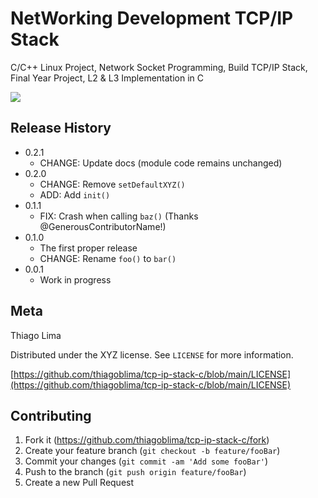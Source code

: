 # NetWorking Development TCP/IP Stack
C/C++ Linux Project, Network Socket Programming, Build TCP/IP Stack, Final Year Project, L2 & L3 Implementation in C

![](assets/cprogramming.jpg)


## Release History

* 0.2.1
    * CHANGE: Update docs (module code remains unchanged)
* 0.2.0
    * CHANGE: Remove `setDefaultXYZ()`
    * ADD: Add `init()`
* 0.1.1
    * FIX: Crash when calling `baz()` (Thanks @GenerousContributorName!)
* 0.1.0
    * The first proper release
    * CHANGE: Rename `foo()` to `bar()`
* 0.0.1
    * Work in progress

## Meta

Thiago Lima

Distributed under the XYZ license. See ``LICENSE`` for more information.

[https://github.com/thiagoblima/tcp-ip-stack-c/blob/main/LICENSE](https://github.com/thiagoblima/tcp-ip-stack-c/blob/main/LICENSE)

## Contributing

1. Fork it (<https://github.com/thiagoblima/tcp-ip-stack-c/fork>)
2. Create your feature branch (`git checkout -b feature/fooBar`)
3. Commit your changes (`git commit -am 'Add some fooBar'`)
4. Push to the branch (`git push origin feature/fooBar`)
5. Create a new Pull Request


[wiki]: https://github.com/thiagoblima/tcp-ip-stack-c/wiki